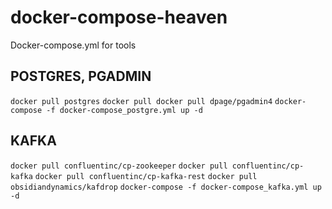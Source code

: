 # docker-compose-heaven
Docker-compose.yml for tools

## POSTGRES, PGADMIN
`docker pull postgres`
`docker pull docker pull dpage/pgadmin4`
`docker-compose -f docker-compose_postgre.yml up -d`

## KAFKA
`docker pull confluentinc/cp-zookeeper`
`docker pull confluentinc/cp-kafka`
`docker pull confluentinc/cp-kafka-rest`
`docker pull obsidiandynamics/kafdrop`
`docker-compose -f docker-compose_kafka.yml up -d`